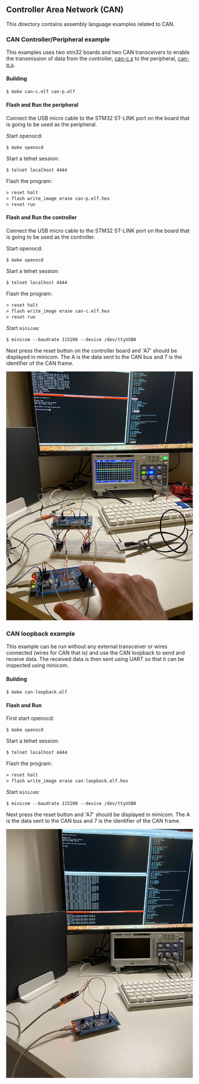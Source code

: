 ## Controller Area Network (CAN)
This directory contains assembly language examples related to CAN.


### CAN Controller/Peripheral example
This examples uses two stm32 boards and two CAN transceivers to enable the
transmission of data from the controller, [can-c.s](./can-c.s) to the
peripheral, [can-p.s](./can-p.s).

#### Building
```console
$ make can-c.elf can-p.elf
```

#### Flash and Run the peripheral
Connect the USB micro cable to the STM32 ST-LINK port on the board that is
going to be used as the peripheral.

Start openocd:
```console
$ make openocd
```

Start a telnet session:
```console
$ telnet localhost 4444
```

Flash the program:
```console
> reset halt 
> flash write_image erase can-p.elf.hex
> reset run
```

#### Flash and Run the controller
Connect the USB micro cable to the STM32 ST-LINK port on the board that is
going to be used as the controller.

Start openocd:
```console
$ make openocd
```

Start a telnet session:
```console
$ telnet localhost 4444
```

Flash the program:
```console
> reset halt
> flash write_image erase can-c.elf.hex
> reset run
```

Start `minicom`:
```console
$ minicom --baudrate 115200 --device /dev/ttyUSB0
```

Next press the reset button on the controller board and 'A7' should be displayed
in minicom. The A is the data sent to the CAN bus and 7 is the identifier of the
CAN frame.

![CAN working image](../../doc/img/can-working.jpg "CAN working image")


### CAN loopback example
This example can be run without any external transceiver or wires connected
(wires for CAN that is) and use the CAN loopback to send and receive data. The
received data is then sent using UART so that it can be inspected using minicom.

#### Building
```console
$ make can-loopback.elf
```

#### Flash and Run
First start openocd:
```console
$ make openocd
```

Start a telnet session:
```console
$ telnet localhost 4444
```

Flash the program:
```console
> reset halt
> flash write_image erase can-loopback.elf.hex
```

Start `minicom`:
```console
$ minicom --baudrate 115200 --device /dev/ttyUSB0
```
Next press the reset button and 'A7' should be displayed in minicom. The A is
the data sent to the CAN bus and 7 is the identifier of the CAN frame.

![CAN Loopback example image](../../doc/img/can-loopback.jpg "CAN Loopback example image")
